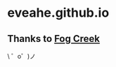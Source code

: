 eveahe.github.io
=================


Thanks to [Fog Creek](https://fogcreek.com/)
-------------------

\ ゜o゜)ノ
